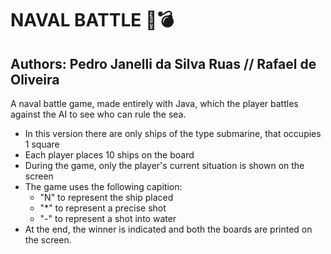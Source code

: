 # NAVAL BATTLE 🚢💣
## Authors: Pedro Janelli da Silva Ruas // Rafael de Oliveira
A naval battle game, made entirely with Java, which the player battles against the AI to see who can rule the sea.
 - In this version there are only ships of the type submarine, that occupies 1 square
 - Each player places 10 ships on the board
 - During the game, only the player's current situation is shown on the screen
 - The game uses the following capition: 
   - "N" to represent the ship placed
   - "*" to represent a precise shot
   - "-" to represent a shot into water
 - At the end, the winner is indicated and both the boards are printed on the screen.


